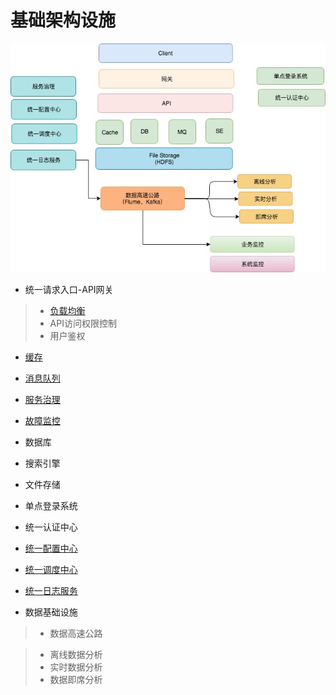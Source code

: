 # 基础架构设施

![](pic/infrastructure.jpg)

* 统一请求入口-API网关
> * [负载均衡](load-balancer/README.md)
> * API访问权限控制
> * 用户鉴权

* [缓存](cache/README.md)
* [消息队列](mq/README.md)

* [服务治理](service-governance/README.md)
* [故障监控](monitor/README.md)

* 数据库
* 搜索引擎
* 文件存储

* 单点登录系统
* 统一认证中心

* [统一配置中心](configure/README.md)
* [统一调度中心](scheduling/README.md)
* [统一日志服务](log/README.md)

* 数据基础设施
> * 数据高速公路

> * 离线数据分析
> * 实时数据分析
> * 数据即席分析
